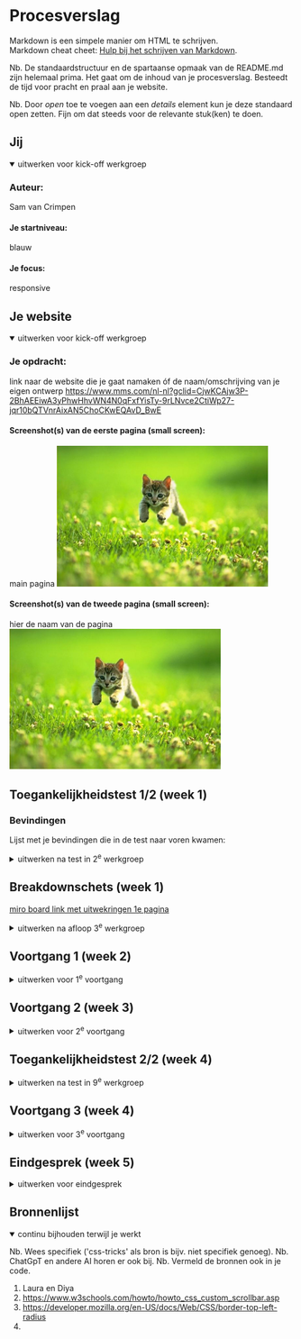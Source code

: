 # Procesverslag
Markdown is een simpele manier om HTML te schrijven.  
Markdown cheat cheet: [Hulp bij het schrijven van Markdown](https://github.com/adam-p/markdown-here/wiki/Markdown-Cheatsheet).

Nb. De standaardstructuur en de spartaanse opmaak van de README.md zijn helemaal prima. Het gaat om de inhoud van je procesverslag. Besteedt de tijd voor pracht en praal aan je website.

Nb. Door *open* toe te voegen aan een *details* element kun je deze standaard open zetten. Fijn om dat steeds voor de relevante stuk(ken) te doen.





## Jij

<details open>
  <summary>uitwerken voor kick-off werkgroep</summary>

  ### Auteur:
  Sam van Crimpen

  #### Je startniveau:
  blauw

  #### Je focus:
 responsive
 
</details>





## Je website

<details open>
  <summary>uitwerken voor kick-off werkgroep</summary>

  ### Je opdracht:
  link naar de website die je gaat namaken óf de naam/omschrijving van je eigen ontwerp
  https://www.mms.com/nl-nl?gclid=CjwKCAjw3P-2BhAEEiwA3yPhwHhvWN4N0qFxfYisTy-9rLNvce2CtiWp27-jqr10bQTVnrAixAN5ChoCKwEQAvD_BwE

  #### Screenshot(s) van de eerste pagina (small screen): 
  main pagina
  <img src="readme-images/dummy-plaatje.jpg" width="375px" alt="omschrijving van de pagina">

  #### Screenshot(s) van de tweede pagina (small screen):
  hier de naam van de pagina  
  <img src="readme-images/dummy-plaatje.jpg" width="375px" alt="omschrijving van de pagina">
 
</details>



## Toegankelijkheidstest 1/2 (week 1)
  ### Bevindingen
  Lijst met je bevindingen die in de test naar voren kwamen:
<details>
  <summary>uitwerken na test in 2<sup>e</sup> werkgroep</summary>
de screenreader las METER&M'S in plaats van m&m's
door twee keer op de pijltjestoets te tikken, ging ie van vertellen over menu naar klikken op menu. ik weet niet of ik dit zelf handig zou vinden.
de screenreader beschreef de afbeelding voordat hij vertelede waar de knop naartoe zou leiden: ÄFBEELDING, HARTJES GEVULD MET RODE EN WITTE M&M'S
hij vertelde ook over een afbeelding die helemaal geen link was, hierdoor was er geen onderscheid te horen tussen een afbeeldingsknop en een normale afbeelding.
de "ontwerp je eigen m&m pagina" is ontbruikbaar voor mensen die een screenreader gebruiken.
er miste op de homepagina een aantal screenreader prompts.
er zit een bewegend element, die beweegt tijdens het scrollen(in ieder geval op de laptop versie) deze word per woord voorgelezen, een slechtziende krijgt dus geen volledige ervaring van wat er getoond word op het scherm.
sommige teksten waren in het engels
de plaatjes die geen knoppen zijn werden naarmate je verder op de pagina was steeds vervelender om mee te werken (item heeft geen primaire actie).
er werd niks in detail verteld over de afbeeldingen. "design verjaardagsmix" "design bruiloft mix" 
de knop stond elke keer aan de onderkant, je moest elke keer door meerdere teksten en afbeeldingen heenscrollen.
bij een carrousel menu ging de narrator steeds de vorige afbeelding uitleggen, daardoor wist ik niet meer waar ik was.
er was soms wel uitleg van wat er te zien was, :buisje m&m's, prijs 3,50/stuk
iets bestellen op een productpagina was eigenlijk praktisch onmogelijk, ik moest door heel veel dingen scrollen voordat ik de koopknop had gevonden.
er waren op de website steeds stukjes in het engels en in het nederlands.
alle knoppen en tekst werden apart verteld, je moest elke keer 3 keer doortikken voordat je bij de knop uitkwam
er was niet meteen duidelijk wat een knop was en wat niet, wat navigeren moeilijk maakt. 
je kan ook je eigen pakken smaenstellen, en de eigen kleur m&M kiezen. dit menu was ook weer lastig te bedienen.
"item heeft geen eigen functie"


</details>



## Breakdownschets (week 1)
<a href="https://miro.com/app/board/uXjVLdggZVo=/?share_link_id=460490364818">miro board link met uitwekringen 1e pagina</a>
<details>
  <summary>uitwerken na afloop 3<sup>e</sup> werkgroep</summary>

  ### de hele pagina: 
  <img src="readme-images/breakdownschets1.jpg" width="375px" alt="breakdown van de hele pagina">

  ### dynamisch deel (bijv menu): 
  <img src="readme-images/menu.jpg" width="375px" alt="breakdown van een dynamisch deel">

  ### wellicht nog een dynamisch deel (bijv filter): 
  <img src="readme-images/dummy-plaatje.jpg" width="375px" alt="breakdown van nog een dynamisch deel">
    <a href="https://miro.com/app/board/uXjVLdggZVo=/?share_link_id=460490364818">miro board link met uitwekringen 1e pagina</a>
</details>





## Voortgang 1 (week 2)

<details>
  <summary>uitwerken voor 1<sup>e</sup> voortgang</summary>

  ### Stand van zaken
  hier dit ging goed & dit was lastig (neem ook screenshots op van delen van je website en code)
  ik had door mijn minor heel weinig tijd om wat neer te zetten voor deze eerste werkgroep.


  ### Agenda voor meeting
  samen met je groepje opstellen

  | student 1      | student 2          | student 3    | student 4        |
  | ---            | ---                | ---          | ---              |
  | dit bespreken  | en dit             | en ik dit    | en dan ik dat    |
  | en dat ook nog | dit als er tijd is | nog een punt | dit wil ik zeker |
  | ...            | ...                | ...          | ...              |


  ### Verslag van meeting
  hier na afloop snel de uitkomsten van de meeting vastleggen

  - punt 1
  - punt 2
  - nog een punt
  - ...

  a11y goede plek om accessibility info te vinden
  alistapart.com article now you see mee over hoe je dingen kan verbergen
  naar een andere pagina is een link
aria label voor iets onzichtbaars, bijvoorbeeld specifieke knop (shop now tshirts ipv shop now)
zorg dat de code is geschreven voor screenreader, tekst bovenaan etc etc
lijstje met social media is ook een nav 
mdn is altijd up to date voor html dingen!



</details>





## Voortgang 2 (week 3)

<details>
  <summary>uitwerken voor 2<sup>e</sup> voortgang</summary>

  ### Stand van zaken
  hier dit ging goed & dit was lastig (neem ook screenshots op van delen van je website en code)


  ### Agenda voor meeting
  samen met je groepje opstellen

  | student 1      | student 2          | student 3    | student 4        |
  | ---            | ---                | ---          | ---              |
  | dit bespreken  | en dit             | en ik dit    | en dan ik dat    |
  | en dat ook nog | dit als er tijd is | nog een punt | dit wil ik zeker |
  | ...            | ...                | ...          | ...              |


  ### Verslag van meeting
  hier na afloop snel de uitkomsten van de meeting vastleggen

  - punt 1
  - punt 2
  - nog een punt
- ...

</details>





## Toegankelijkheidstest 2/2 (week 4)

<details>
  <summary>uitwerken na test in 9<sup>e</sup> werkgroep</summary>

  ### Bevindingen
  Lijst met je bevindingen die in de test naar voren kwamen (geef ook aan wat er verbeterd is):

</details>





## Voortgang 3 (week 4)

<details>
  <summary>uitwerken voor 3<sup>e</sup> voortgang</summary>

  ### Stand van zaken
  hier dit ging goed & dit was lastig (neem ook screenshots op van delen van je website en code)
  zet placeholders als images voordat je er daadwerkelijke images in zet? 
  door flex komt een ul naast elkaar


  ### Agenda voor meeting
  samen met je groepje opstellen

  | student 1      | student 2          | student 3    | student 4        |
  | ---            | ---                | ---          | ---              |
  | dit bespreken  | en dit             | en ik dit    | en dan ik dat    |
  | en dat ook nog | dit als er tijd is | nog een punt | dit wil ik zeker |
  | ...            | ...                | ...          | ...              |


  ### Verslag van meeting
  hier na afloop snel de uitkomsten van de meeting vastleggen

  - punt 1
  - punt 2
  - nog een punt
  - ...

</details>





## Eindgesprek (week 5)

<details>
  <summary>uitwerken voor eindgesprek</summary>

  ### Je uitkomst - karakteristiek screenshots:
  <img src="readme-images/dummy-plaatje.jpg" width="375px" alt="uitomst opdracht 1">


  ### Dit ging goed/Heb ik geleerd: 
  Eigenlijk heb ik in een hele korte tijd een heleboel uitgevogeld. ik snap er nog steeds niet megaveel van, maar ik ben in ieder geval trots op hoe ver ik tot nu toe ben gekomen. ik heb geleerd hoe ik dingen beter kan opzoeken, en om door te zetten als iets niet meteen lukt. 
  ik had vorig jaar een irrationele angst voor het vak opgebouwd, naast dat ik niet lekker in mijn vel zat en daardoor geen energie in het vak kon steken.
  dit jaar deed ik dit vak tegelijk met mijn minor, wat ook veel energie kostte. 
  uiteindelijk heb ik in de vakantie voor de deadline heel veel wek kunnen verzetten en heb ik er veel uren ingestopt, hier ben ik ook trots op.


  <img src="readme-images/dummy-plaatje.jpg" width="375px" alt="top">


  ### Dit was lastig/Is niet gelukt:
  Korte omschrijving met plaatjes

  <img src="readme-images/dummy-plaatje.jpg" width="375px" alt="bummer">
</details>





## Bronnenlijst

<details open>
  <summary>continu bijhouden terwijl je werkt</summary>

  Nb. Wees specifiek ('css-tricks' als bron is bijv. niet specifiek genoeg). 
  Nb. ChatGpT en andere AI horen er ook bij.
  Nb. Vermeld de bronnen ook in je code.

  1. Laura en Diya
  2. https://www.w3schools.com/howto/howto_css_custom_scrollbar.asp
  3. https://developer.mozilla.org/en-US/docs/Web/CSS/border-top-left-radius
  4. 
</details>
